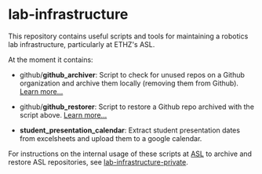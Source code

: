 # lab-infrastructure

This repository contains useful scripts and tools for maintaining a robotics lab infrastructure, particularly at ETHZ's ASL.

At the moment it contains: 

- github/**github_archiver**:
  Script to check for unused repos on a Github organization and archive them locally (removing them from Github). [Learn more...](./github/)

- github/**github_restorer**:
  Script to restore a Github repo archived with the script above. [Learn more...](./github/)

- **student_presentation_calendar**:
  Extract student presentation dates from excelsheets and upload them to a google calendar.

For instructions on the internal usage of these scripts at [ASL](http://asl.ethz.ch) to archive and restore ASL repositories, see [lab-infrastructure-private](https://github.com/ethz-asl/lab-infrastructure-private).

